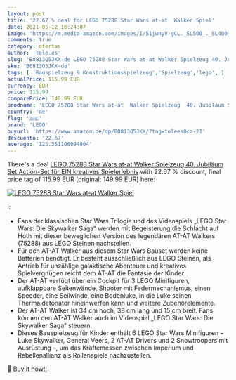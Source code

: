 ```yaml
---
layout: post
title: '22.67 % deal for LEGO 75288 Star Wars at-at  Walker Spiel'
date: 2021-05-12 16:24:07
image: 'https://m.media-amazon.com/images/I/51jwnyV-gCL._SL500_._SL400_.jpg'
comments: true
category: ofertas
author: 'tole.es'
slug: 'B0813Q5JKX-de LEGO 75288 Star Wars at-at Walker Spielzeug 40. Jubiläum...'
sku: 'B0813Q5JKX-de'
tags: [ 'Bauspielzeug & Konstruktionsspielzeug','Spielzeug','lego', ]
actualPrice: 115.99 EUR
currency: EUR
price: 115.99
comparePrice: 149.99 EUR
prodname: 'LEGO 75288 Star Wars at-at  Walker Spielzeug  40. Jubiläum Set  Action-Set für EIN kreatives Spielerlebnis'
country: 'de'
flag: '🇩🇪'
brand: 'LEGO'
buyurl: 'https://www.amazon.de/dp/B0813Q5JKX/?tag=tolees0ca-21'
descuento: '22.67'
average: '125.351106094804'
---
```


There's a deal [LEGO 75288 Star Wars at-at  Walker Spielzeug  40. Jubiläum Set  Action-Set für EIN kreatives Spielerlebnis](https://www.amazon.de/dp/B0813Q5JKX/?tag=tolees0ca-21)  with  22.67 % discount, final price tag of  115.99 EUR (original: 149.99 EUR) here:

[![LEGO 75288 Star Wars at-at  Walker Spiel](https://m.media-amazon.com/images/I/51jwnyV-gCL._SL500_._SL400_.jpg)](https://www.amazon.de/dp/B0813Q5JKX/?tag=tolees0ca-21)

ℹ️:

- Fans der klassischen Star Wars Trilogie und des Videospiels „LEGO Star Wars: Die Skywalker Saga“ werden mit Begeisterung die Schlacht auf Hoth mit dieser beweglichen Version des legendären AT-AT Walkers (75288) aus LEGO Steinen nachstellen.
- Für den AT-AT Walker aus diesem Star Wars Bauset werden keine Batterien benötigt. Er besteht ausschließlich aus LEGO Steinen, als Antrieb für unzählige galaktische Abenteuer und kreatives Spielvergnügen reicht dem AT-AT die Fantasie der Kinder.
- Der AT-AT verfügt über ein Cockpit für 3 LEGO Minifiguren, aufklappbare Seitenwände, Shooter mit Federmechanismus, einen Speeder, eine Seilwinde, eine Bodenluke, in die Luke seinen Thermaldetonator hineinwerfen kann und weitere Zubehörelemente.
- Der AT-AT Walker ist 34 cm hoch, 38 cm lang und 15 cm breit. Fans können den AT-AT Walker auch im Videospiel „LEGO Star Wars: Die Skywalker Saga“ steuern.
- Dieses Bauspielzeug für Kinder enthält 6 LEGO Star Wars Minifiguren – Luke Skywalker, General Veers, 2 AT-AT Drivers und 2 Snowtroopers mit Ausrüstung –, um das Kräftemessen zwischen Imperium und Rebellenallianz als Rollenspiele nachzustellen.

[🛒 Buy it now!!](https://www.amazon.de/dp/B0813Q5JKX/?tag=tolees0ca-21)
